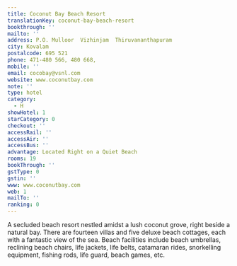 ```yaml
---
title: Coconut Bay Beach Resort
translationKey: coconut-bay-beach-resort
bookthrough: ''
mailto: ''
address: P.O. Mulloor  Vizhinjam  Thiruvananthapuram
city: Kovalam
postalcode: 695 521
phone: 471-480 566, 480 668,
mobile: ''
email: cocobay@vsnl.com
website: www.coconutbay.com
note: ''
type: hotel
category:
  - H
showHotel: 1
starCategory: 0
checkout: ''
accessRail: ''
accessAir: ''
accessBus: ''
advantage: Located Right on a Quiet Beach
rooms: 19
bookThrough: ''
gstType: 0
gstin: ''
www: www.coconutbay.com
web: 1
mailTo: ''
ranking: 0
---
```







A secluded beach resort nestled amidst a lush coconut grove, right beside a natural bay. There are fourteen villas and five deluxe beach cottages, each with a fantastic view of the sea. Beach facilities include beach umbrellas, reclining beach chairs, life jackets, life belts, catamaran rides, snorkelling equipment, fishing rods, life guard, beach games, etc.
